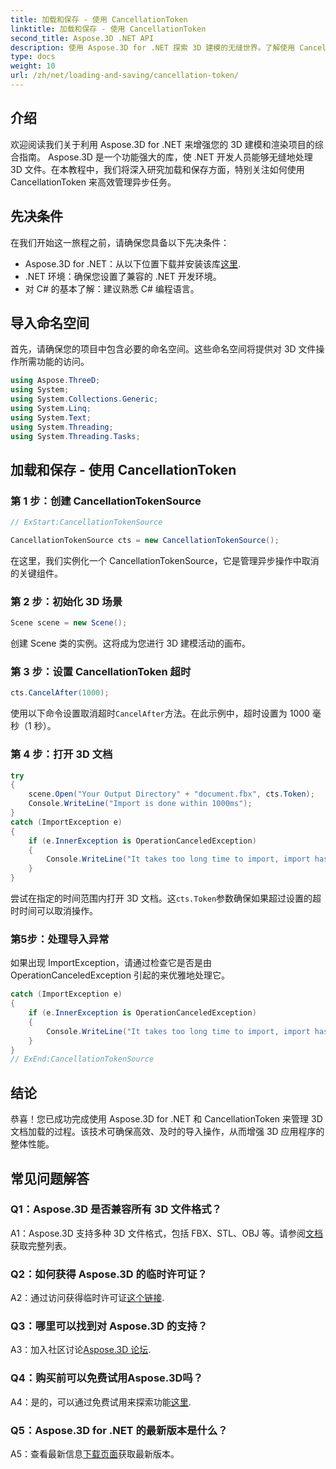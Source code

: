 ```yaml
---
title: 加载和保存 - 使用 CancellationToken
linktitle: 加载和保存 - 使用 CancellationToken
second_title: Aspose.3D .NET API
description: 使用 Aspose.3D for .NET 探索 3D 建模的无缝世界。了解使用 CancellationToken 高效加载和保存 3D 文档。
type: docs
weight: 10
url: /zh/net/loading-and-saving/cancellation-token/
---
```

## 介绍

欢迎阅读我们关于利用 Aspose.3D for .NET 来增强您的 3D 建模和渲染项目的综合指南。 Aspose.3D 是一个功能强大的库，使 .NET 开发人员能够无缝地处理 3D 文件。在本教程中，我们将深入研究加载和保存方面，特别关注如何使用 CancellationToken 来高效管理异步任务。

## 先决条件

在我们开始这一旅程之前，请确保您具备以下先决条件：

-  Aspose.3D for .NET：从以下位置下载并安装该库[这里](https://releases.aspose.com/3d/net/).
- .NET 环境：确保您设置了兼容的 .NET 开发环境。
- 对 C# 的基本了解：建议熟悉 C# 编程语言。

## 导入命名空间

首先，请确保您的项目中包含必要的命名空间。这些命名空间将提供对 3D 文件操作所需功能的访问。

```csharp
using Aspose.ThreeD;
using System;
using System.Collections.Generic;
using System.Linq;
using System.Text;
using System.Threading;
using System.Threading.Tasks;
```

## 加载和保存 - 使用 CancellationToken

### 第 1 步：创建 CancellationTokenSource

```csharp
// ExStart:CancellationTokenSource

CancellationTokenSource cts = new CancellationTokenSource();
```

在这里，我们实例化一个 CancellationTokenSource，它是管理异步操作中取消的关键组件。

### 第 2 步：初始化 3D 场景

```csharp
Scene scene = new Scene();
```

创建 Scene 类的实例。这将成为您进行 3D 建模活动的画布。

### 第 3 步：设置 CancellationToken 超时

```csharp
cts.CancelAfter(1000);
```

使用以下命令设置取消超时`CancelAfter`方法。在此示例中，超时设置为 1000 毫秒（1 秒）。

### 第 4 步：打开 3D 文档

```csharp
try
{
    scene.Open("Your Output Directory" + "document.fbx", cts.Token);
    Console.WriteLine("Import is done within 1000ms");
}
catch (ImportException e)
{
    if (e.InnerException is OperationCanceledException)
    {
        Console.WriteLine("It takes too long time to import, import has been canceled.");
    }
}
```

尝试在指定的时间范围内打开 3D 文档。这`cts.Token`参数确保如果超过设置的超时时间可以取消操作。

### 第5步：处理导入异常

如果出现 ImportException，请通过检查它是否是由 OperationCanceledException 引起的来优雅地处理它。

```csharp
catch (ImportException e)
{
    if (e.InnerException is OperationCanceledException)
    {
        Console.WriteLine("It takes too long time to import, import has been canceled.");
    }
}
// ExEnd:CancellationTokenSource
```

## 结论

恭喜！您已成功完成使用 Aspose.3D for .NET 和 CancellationToken 来管理 3D 文档加载的过程。该技术可确保高效、及时的导入操作，从而增强 3D 应用程序的整体性能。

## 常见问题解答

### Q1：Aspose.3D 是否兼容所有 3D 文件格式？

 A1：Aspose.3D 支持多种 3D 文件格式，包括 FBX、STL、OBJ 等。请参阅[文档](https://reference.aspose.com/3d/net/)获取完整列表。

### Q2：如何获得 Aspose.3D 的临时许可证？

 A2：通过访问获得临时许可证[这个链接](https://purchase.aspose.com/temporary-license/).

### Q3：哪里可以找到对 Aspose.3D 的支持？

 A3：加入社区讨论[Aspose.3D 论坛](https://forum.aspose.com/c/3d/18).

### Q4：购买前可以免费试用Aspose.3D吗？

 A4：是的，可以通过免费试用来探索功能[这里](https://releases.aspose.com/).

### Q5：Aspose.3D for .NET 的最新版本是什么？

 A5：查看最新信息[下载页面](https://releases.aspose.com/3d/net/)获取最新版本。
